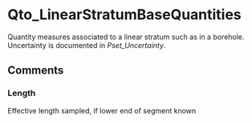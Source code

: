 # Qto_LinearStratumBaseQuantities

Quantity measures associated to a linear stratum such as in a borehole. Uncertainty is documented in _Pset_Uncertainty_.


## Comments

### Length

Effective length sampled, if lower end of segment known

